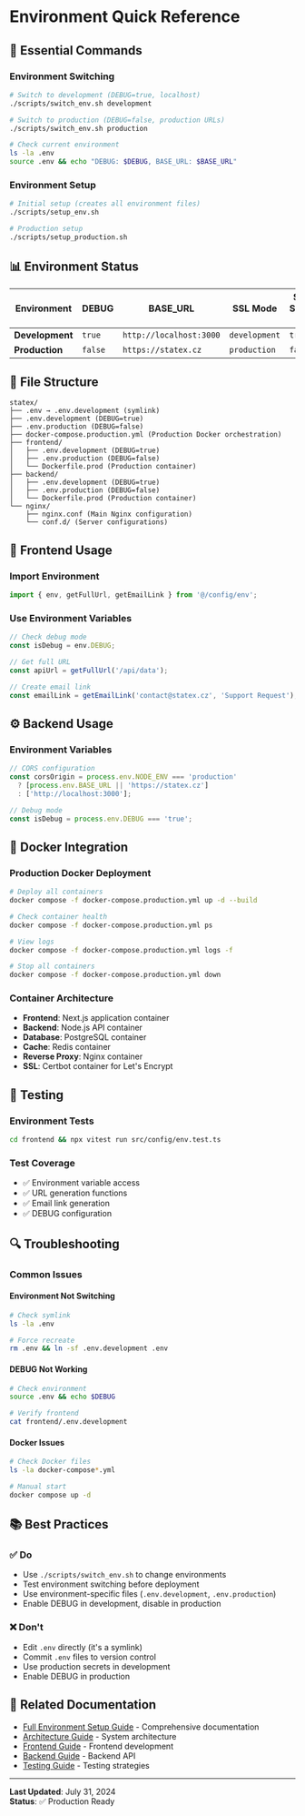 # Environment Quick Reference

## 🚀 Essential Commands

### Environment Switching
```bash
# Switch to development (DEBUG=true, localhost)
./scripts/switch_env.sh development

# Switch to production (DEBUG=false, production URLs)
./scripts/switch_env.sh production

# Check current environment
ls -la .env
source .env && echo "DEBUG: $DEBUG, BASE_URL: $BASE_URL"
```

### Environment Setup
```bash
# Initial setup (creates all environment files)
./scripts/setup_env.sh

# Production setup
./scripts/setup_production.sh
```

## 📊 Environment Status

| Environment | DEBUG | BASE_URL | SSL Mode | Self-Signed SSL |
|-------------|-------|----------|----------|-----------------|
| **Development** | `true` | `http://localhost:3000` | `development` | `true` |
| **Production** | `false` | `https://statex.cz` | `production` | `false` |

## 🔧 File Structure

```
statex/
├── .env → .env.development (symlink)
├── .env.development (DEBUG=true)
├── .env.production (DEBUG=false)
├── docker-compose.production.yml (Production Docker orchestration)
├── frontend/
│   ├── .env.development (DEBUG=true)
│   ├── .env.production (DEBUG=false)
│   └── Dockerfile.prod (Production container)
├── backend/
│   ├── .env.development (DEBUG=true)
│   ├── .env.production (DEBUG=false)
│   └── Dockerfile.prod (Production container)
└── nginx/
    ├── nginx.conf (Main Nginx configuration)
    └── conf.d/ (Server configurations)
```

## 🎨 Frontend Usage

### Import Environment
```typescript
import { env, getFullUrl, getEmailLink } from '@/config/env';
```

### Use Environment Variables
```typescript
// Check debug mode
const isDebug = env.DEBUG;

// Get full URL
const apiUrl = getFullUrl('/api/data');

// Create email link
const emailLink = getEmailLink('contact@statex.cz', 'Support Request');
```

## ⚙️ Backend Usage

### Environment Variables
```typescript
// CORS configuration
const corsOrigin = process.env.NODE_ENV === 'production' 
  ? [process.env.BASE_URL || 'https://statex.cz'] 
  : ['http://localhost:3000'];

// Debug mode
const isDebug = process.env.DEBUG === 'true';
```

## 🐳 Docker Integration

### Production Docker Deployment
```bash
# Deploy all containers
docker compose -f docker-compose.production.yml up -d --build

# Check container health
docker compose -f docker-compose.production.yml ps

# View logs
docker compose -f docker-compose.production.yml logs -f

# Stop all containers
docker compose -f docker-compose.production.yml down
```

### Container Architecture
- **Frontend**: Next.js application container
- **Backend**: Node.js API container
- **Database**: PostgreSQL container
- **Cache**: Redis container
- **Reverse Proxy**: Nginx container
- **SSL**: Certbot container for Let's Encrypt

## 🧪 Testing

### Environment Tests
```bash
cd frontend && npx vitest run src/config/env.test.ts
```

### Test Coverage
- ✅ Environment variable access
- ✅ URL generation functions
- ✅ Email link generation
- ✅ DEBUG configuration

## 🔍 Troubleshooting

### Common Issues

#### Environment Not Switching
```bash
# Check symlink
ls -la .env

# Force recreate
rm .env && ln -sf .env.development .env
```

#### DEBUG Not Working
```bash
# Check environment
source .env && echo $DEBUG

# Verify frontend
cat frontend/.env.development
```

#### Docker Issues
```bash
# Check Docker files
ls -la docker-compose*.yml

# Manual start
docker compose up -d
```

## 📚 Best Practices

### ✅ Do
- Use `./scripts/switch_env.sh` to change environments
- Test environment switching before deployment
- Use environment-specific files (`.env.development`, `.env.production`)
- Enable DEBUG in development, disable in production

### ❌ Don't
- Edit `.env` directly (it's a symlink)
- Commit `.env` files to version control
- Use production secrets in development
- Enable DEBUG in production

## 🔗 Related Documentation

- [Full Environment Setup Guide](environment-setup.md) - Comprehensive documentation
- [Architecture Guide](architecture.md) - System architecture
- [Frontend Guide](frontend.md) - Frontend development
- [Backend Guide](backend.md) - Backend API
- [Testing Guide](testing-guidelines.md) - Testing strategies

---

**Last Updated**: July 31, 2024  
**Status**: ✅ Production Ready 